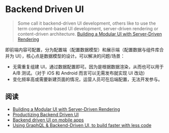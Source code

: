 # Backend Driven UI

> Some call it backend-driven UI development, others like to use the term component-based UI development, server-driven rendering or content-driven architecture. [Building a Modular UI with Server-Driven Rendering](https://infinum.co/the-capsized-eight/building-modular-ui-with-server-driven-rendering)

即前端内容可配置，分为配置端（配置数据模型）和展示端（配置数据与组件库合并为 UI），核心点是数据模型的设计。可以解决的问题/场景：

* 无需重复组建 UI，通过数据配置即可。因为是根据数据渲染，从而也可以用于 A/B 测试。（对于 iOS 和 Android 而言可以无需发布就实现 UI 改动）
* 变化频率高或需要新建页面的情况，运营人员可在后端配置，无法开发参与。

## 阅读

* [Building a Modular UI with Server-Driven Rendering](https://infinum.co/the-capsized-eight/building-modular-ui-with-server-driven-rendering)
* [Productizing Backend Driven UI](https://medium.com/bourbonltd/productizing-backend-driven-ui-c8e2c44306ba)
* [Backend driven UI on mobile apps](https://www.slideshare.net/andreacipriani357/backend-driven-ui-on-mobile-apps)
* [Using GraphQL & Backend-Driven UI, to build faster with less code](https://medium.com/novvum/using-graphql-backend-driven-ui-to-build-faster-with-less-code-5c13d7154d99)
